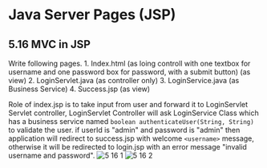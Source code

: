 Java Server Pages (JSP)
=======================

5.16 MVC in JSP
---------------
Write following pages. 
    1. Index.html (as loing controll with one textbox for username and one password box for password, with a submit button) (as view)
    2. LoginServlet.java (as controller only)
    3. LoginService.java (as Business Service)
    4. Success.jsp (as view)

Role of index.jsp is to take input from user and forward it to LoginServlet Servlet controller, LoginServlet Controller will ask LoginService Class which has a business service named `boolean authenticateUser(String, String)` to validate the user. if userId is "admin" and password is "admin" then application will redirect to success.jsp with welcome `<username>` message, otherwise it will be redirected to login.jsp with an error message "invalid username and password". 
![5 16 1](https://cloud.githubusercontent.com/assets/16961604/14280010/b5b15af4-fb4d-11e5-9581-f12d8c3bf558.png)
![5 16 2](https://cloud.githubusercontent.com/assets/16961604/14280011/b5b63f10-fb4d-11e5-9366-28ba5770ee61.png)
